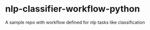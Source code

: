 # nlp-classifier-workflow-python
A sample repo with workflow defined for nlp tasks like classification
